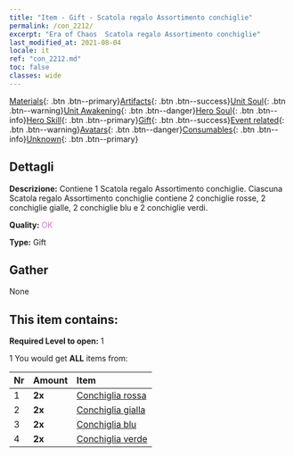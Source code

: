 ```yaml
---
title: "Item - Gift - Scatola regalo Assortimento conchiglie"
permalink: /con_2212/
excerpt: "Era of Chaos  Scatola regalo Assortimento conchiglie"
last_modified_at: 2021-08-04
locale: it
ref: "con_2212.md"
toc: false
classes: wide
---
```

 [Materials](/ItemsIT/){: .btn .btn--primary}[Artifacts](/ItemsIT/Artifacts/){: .btn .btn--success}[Unit Soul](/ItemsIT/UnitSoul/){: .btn .btn--warning}[Unit Awakening](/ItemsIT/UnitAwakening/){: .btn .btn--danger}[Hero Soul](/ItemsIT/HeroSoul/){: .btn .btn--info}[Hero Skill](/ItemsIT/HeroSkill/){: .btn .btn--primary}[Gift](/ItemsIT/Gift/){: .btn .btn--success}[Event related](/ItemsIT/Events/){: .btn .btn--warning}[Avatars](/ItemsIT/Avatars/){: .btn .btn--danger}[Consumables](/ItemsIT/Consumables/){: .btn .btn--info}[Unknown](/ItemsIT/Unknown/){: .btn .btn--primary}

## Dettagli
 **Descrizione:** Contiene 1 Scatola regalo Assortimento conchiglie. Ciascuna Scatola regalo Assortimento conchiglie contiene 2 conchiglie rosse, 2 conchiglie gialle, 2 conchiglie blu e 2 conchiglie verdi.

 **Quality:** <span style="color: #DA70D6">OK</span>

 **Type:** Gift

## Gather

  None

## This item contains:

 **Required Level to open:** 1

 1 You would get **ALL** items  from:

  | Nr | Amount |     Item    |
  |:---|:-------|:------------|
  | 1 |  **2x** | [Conchiglia rossa](/it/Items/con_2214/) |  | 
  | 2 |  **2x** | [Conchiglia gialla](/it/Items/con_2215/) |  | 
  | 3 |  **2x** | [Conchiglia blu](/it/Items/con_2216/) |  | 
  | 4 |  **2x** | [Conchiglia verde](/it/Items/con_2217/) |  | 
